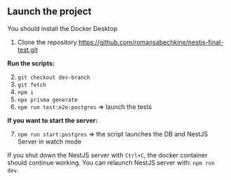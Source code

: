## Launch the project

You should install the Docker Desktop

1. Clone the repository https://github.com/romansabechkine/nestjs-final-test.git

**Run the scripts:**

2. `git checkout dev-branch`
3. `git fetch`
4. `npm i`
5. `npx prisma generate`
6. `npm run test:e2e:postgres` => launch the tests

**If you want to start the server:**

7. `npm run start:postgres` => the script launches the DB and NestJS Server in watch mode

If you shut down the NestJS server with `Ctrl+C`, the docker container should continue working.
You can relaunch NestJS server with: `npm run dev`.
